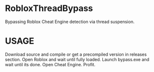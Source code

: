 # RobloxThreadBypass
Bypassing Roblox Cheat Engine detection via thread suspension.

# USAGE
Download source and compile or get a precompiled version in releases section.
Open Roblox and wait until fully loaded.
Launch bypass.exe and wait until its done.
Open Cheat Engine.
Profit.
